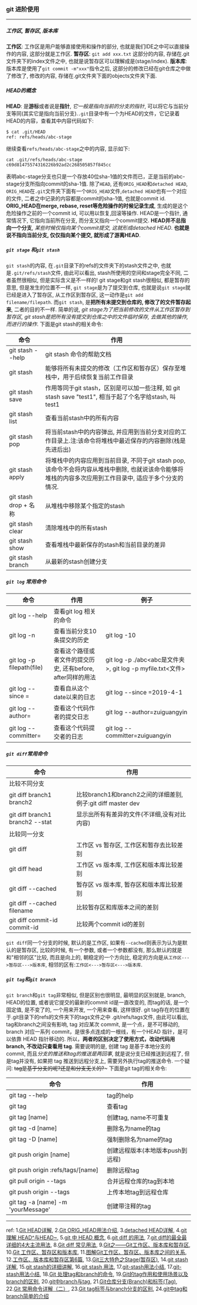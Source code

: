 ### git 进阶使用
---

##### 工作区, 暂存区, 版本库
**工作区**: 工作区是用户能够直接使用和操作的部分, 也就是我们IDE之中可以直接操作的内容, 这部分就是工作区.
**暂存区**: `git add xxx.txt` 这部分的内容, 存储在.git文件夹下的index文件之中, 也就是说暂存区可以理解成是(stage/index).
**版本库**: 版本库是使用了`git commit -m"xxx"`指令之后, 这部分的修改已经在git仓库之中做了修改了, 修改的内容, 存储在.git文件夹下面的objects文件夹下面.



##### HEAD的概念
**HEAD**: 是**游标**或者说是**指针**, *它一般是指向当前的分支的指针*, 可以将它与当前分支等同(其实它是指向当前分支).`.git`目录中有一个为HEAD的文件，它记录着HEAD的内容，查看其中内容代码如下:
```shell
$ cat .git/HEAD
ref: refs/heads/abc-stage
```
继续查看`refs/heads/abc-stage`之中的内容, 显示如下:
```shell
cat .git/refs/heads/abc-stage
c69d81475574316226b92ad2c268505857f845cc
```
表明abc-stage分支也只是一个存放40位sha-1值的文件而已，正是当前的abc-stage分支所指向commit的sha-1值.
除了`HEAD`, 还有`ORIG_HEAD`和`detached HEAD`, `ORIG_HEAD`在`.git`文件夹下面有一个`ORIG_HEAD`文件,`detached HEAD`也有一个对应的文件, 二者之中记录的内容都是commit的sha-1值, 也就是commit id. **ORIG_HEAD在merge, rebase, reset等危险操作的时候记录生成**, 生成的是这个危险操作之前的一个commit id, 可以用以恢复,回滚等操作. HEAD是一个指针, 通常情况下, 它指向当前所在分支, 而分支又指向一个commit提交. **HEAD并不总指向一个分支**, *某些时候仅指向某个commit提交, 这就形成detached HEAD*. **也就是说不指向当前分支, 仅仅指向某个提交, 就形成了游离HEAD**.



##### `git stage` 和`git stash`
`git stash`的内容, 在`.git`目录下的refs的文件夹下的stash文件之中, 也就是`.git/refs/stash`文件, 由此可以看出, stash所使用的空间和stage完全不同, 二者虽然很相似, 但是实际含义是不一样的! git stage和git stash很相似, 都是暂存的意思, 但是发生的位置不一样, `git stage`是为了提交到仓库, 也就是说`git stage`就已经是进入了暂存区, 从工作区到暂存区, 这一动作是`git add filename/filepath`. 而`git stash`, 是**把所有未提交到仓库的, 修改了的文件暂存起来**, 二者的目的不一样. 简单的说, *git stage为了把当前修改的文件从工作区暂存到暂存区, git stash是把所有没有提交到仓库之中的文件临时保存, 去做其他的操作, 而进行的操作*. 下面是git stash的相关命令:

|        命令          |                          作用                   |
|---------------------|------------------------------------------------|
|git stash --help     | git stash 命令的帮助文档                          |
|git stash            | 能够将所有未提交的修改（工作区和暂存区）保存至堆栈中，用于后续恢复当前工作目录                           |
|git stash save       |作用等同于git stash，区别是可以加一些注释, 如 git stash save "test1", 相当于起了个名字给stash, 叫test1  |
|git stash list       | 查看当前stash中的所有内容                                                                           |
|git stash pop        | 将当前stash中的内容弹出, 并应用到当前分支对应的工作目录上.注:该命令将堆栈中最近保存的内容删除(栈是先进后出)|
|git stash apply      | 将堆栈中的内容应用到当前目录, 不同于git stash pop, 该命令不会将内容从堆栈中删除, 也就说该命令能够将堆栈的内容多次应用到工作目录中, 适应于多个分支的情况.                                                                                                  |
|git stash drop + 名称 | 从堆栈中移除某个指定的stash                                                                         |
|git stash clear       |清除堆栈中的所有stash                                                                               |
|git stash show        | 查看堆栈中最新保存的stash和当前目录的差异                                                            |
|git stash branch      | 从最新的stash创建分支                                                                             |



##### `git log` 常用命令

|          命令           |       作用    |     例子                     |
|------------------------|---------------|------------------------------|
|git log --help          | 查看git log 相关的命令     |                   |
|git log -n              | 查看当前分支10条提交的历史  |  git log -10      |
|git log -p filepath(file) | 查看这个路径或者文件的提交历史, 还有before, after同样的用法 | git log -p ./abc<abc是文件夹>, git log -p myfile.txt<文件> |
|git log --since =<date> | 查看自从这个date以来的日志  | git log --since =2019-4-1  |
| git log --author=<peoplename>| 查看这个代码作者的提交日志        | git log --author=zuiguangyin                       |
|git log --committer=<peoplename>    | 查看这个代码提交者的日志    | git log --committer=zuiguangyin                    |



##### `git diff`常用命令

|        命令          |                                       作用                                                       |
|---------------------|---------------------------------------------------------------------------------------------------|
|比较不同分支                                                                                                              |
|git diff branch1 branch2            | 比较branch1和branch2之间的详细差别, 例子:git diff master dev                         |
|git diff branch1 branch2 --stat     | 显示出所有有差异的文件(不详细,没有对比内容)                                            |
|比较同一分支                                                                                                              |
|git diff                            |工作区 vs 暂存区, 工作区和暂存去比较差别                                               |
|git diff head                       |工作区 vs 版本库, 工作区和版本库比较差别                                               |
|git diff --cached                   |暂存区 vs 版本库, 暂存区和版本库比较差别                                               |
|git diff --cached  filename         |比较暂存区和库版本之间的差别                                                           |
|git diff commit-id commit-id        |比较两个commit id的差别                                                              |

`git diff`同一个分支的时候, 默认的是工作区, 如果有`--cached`则表示为认为是默认的是暂存区, 比较的时候, 有一个参数, 或者一个参数都没有, 那么默认的就是和"相邻的区"比较, 而且是向上的, 朝稳定的一个方向比, 稳定的方向是从`工作区--->暂存区--->版本库`, 相邻的区有:`工作区<--->暂存区<--->版本库`.



##### `git tag`和`git branch`
`git branch`和`git tag`非常相似, 但是区别也很明显, 最明显的区别就是, branch, HEAD的位置, 或者说它提交的最新的commit id是一直改变的, 而tag的话, 是一个固定值, 是不变了的, 一个用来开发, 一个用来查看, 这样很好.
git tag存在的位置在于.git目录下的refs的文件夹下的tags文件之中 .git/refs/tags文件, 由此可以看出, tag和branch之间没有影响, tag 对应某次 commit, 是一个点，是不可移动的, branch 对应一系列 commit，是很多点连成的一根线，有一个HEAD 指针，是可以依靠 HEAD 指针移动的. 所以，**两者的区别决定了使用方式，改动代码用 branch, 不改动只查看用 tag**. 需要说明的是, 创建 tag 是基于本地分支的 commit, 而且*分支的推送和tag的推送是两回事*, 就是说分支已经推送到远程了, 但是tag并没有, 如果把 tag 推送到远程分支上, 需要另外执行tag的推送命令. 一个疑问: ~~tag是基于分支的呢?还是和分支无关的?~~~ 下面是git tag的相关命令:

|      命令                         |                   作用                    |
|-----------------------------------|-------------------------------------------|
|git tag --help                     |     tag的help                             |
|git tag                            |     查看tag                               |
|git tag [name]                     |     创建tag, name不可重复                  |
|git tag -d [name]                  |     删除名为name的tag                      |
|git tag -D [name]                  |     强制删除名为name的tag                  |
|git push origin [name]             |     创建远程版本(本地版本push到远程)        |
|git push origin :refs/tags/[name]  |     删除远程tag                            |
|git pull origin --tags             |     合并远程仓库的tag到本地                 |
|git push origin --tags             |     上传本地tag到远程仓库                   |
|git tag -a [name] -m 'yourMessage' |     创建带注释的tag                        |

---
ref:
1.[Git HEAD详解](http://www.softwhy.com/article-8499-1.html),   2.[Git ORIG_HEAD用法介绍](http://www.softwhy.com/article-8502-1.html),   3.[detached HEAD详解](http://www.softwhy.com/article-8500-1.html),   4.[git 理解 HEAD^与HEAD~](https://blog.csdn.net/claroja/article/details/78858411),   5.[git 中 HEAD 概念](https://blog.csdn.net/u011011827/article/details/79808379),   6.[git diff 的用法](https://www.cnblogs.com/chenfulin5/p/8674565.html),   7.[git diff的最全最详细的4大主流用法](https://blog.csdn.net/wq6ylg08/article/details/88798254),   8.[Git diff 常见用法](https://www.cnblogs.com/qianqiannian/p/6010219.html),   9.[Git之——Git工作区、版本库和暂存区](https://blog.csdn.net/u012150179/article/details/19409597),   10.[Git 工作区、暂存区和版本库](http://www.worldhello.net/2010/11/30/2166.html),   11.[图解Git工作区、暂存区、版本库之间的关系](https://segmentfault.com/a/1190000017053187),   12.[工作区、版本库和暂存区第6篇](https://www.jianshu.com/p/a308acded2ce),   13.[Git三大特色之Stage(暂存区)](https://blog.csdn.net/qq_32452623/article/details/78417609),   14.[git stash详解](https://blog.csdn.net/stone_yw/article/details/80795669),   15.[git stash的详细讲解](https://www.jianshu.com/p/14afc9916dcb),   16.[git stash 用法](https://www.cnblogs.com/yanghaizhou/p/5269899.html),   17.[git-stash用法小结](https://www.cnblogs.com/tocy/p/git-stash-reference.html),   17.[git-stash用法小结](https://www.cnblogs.com/tocy/p/git-stash-reference.html),   18.[Git 处理tag和branch的命令](https://blog.csdn.net/u011619283/article/details/53229936),   19.[Git的tag作用和使用场景以及branch的区别](https://blog.csdn.net/lcgoing/article/details/86241784),   20.[git中branch与tag](https://blog.csdn.net/zwwjs/article/details/8162475),   21.[Git仓库分支(Branch)和标签(Tag)](https://blog.csdn.net/iprettydeveloper/article/details/53944125),   22.[Git 常用命令详解（二）](https://www.oschina.net/question/565065_86025),   23.[Git tag标签与branch分支的区别](http://www.softwhy.com/article-8549-1.html),   24.[git中tag和branch简单的介绍](https://www.jianshu.com/p/65cca7bbea50)